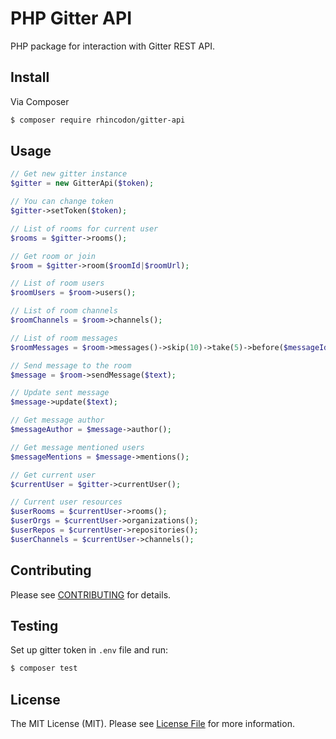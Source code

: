# PHP Gitter API

PHP package for interaction with Gitter REST API.

## Install

Via Composer

``` bash
$ composer require rhincodon/gitter-api
```

## Usage

``` php
// Get new gitter instance
$gitter = new GitterApi($token);

// You can change token
$gitter->setToken($token);

// List of rooms for current user
$rooms = $gitter->rooms();

// Get room or join
$room = $gitter->room($roomId|$roomUrl);

// List of room users
$roomUsers = $room->users();

// List of room channels
$roomChannels = $room->channels();

// List of room messages
$roomMessages = $room->messages()->skip(10)->take(5)->before($messageId|$message)->after($messageId|$message)->get();

// Send message to the room
$message = $room->sendMessage($text);

// Update sent message
$message->update($text);

// Get message author
$messageAuthor = $message->author();

// Get message mentioned users
$messageMentions = $message->mentions();

// Get current user
$currentUser = $gitter->currentUser();

// Current user resources
$userRooms = $currentUser->rooms();
$userOrgs = $currentUser->organizations();
$userRepos = $currentUser->repositories();
$userChannels = $currentUser->channels();

```

## Contributing

Please see [CONTRIBUTING](CONTRIBUTING.md) for details.

## Testing

Set up gitter token in `.env` file and run:

``` bash
$ composer test
```

## License

The MIT License (MIT). Please see [License File](LICENSE.md) for more information.